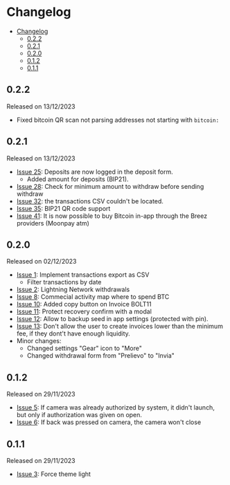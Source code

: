 # Changelog

- [Changelog](#changelog)
  - [0.2.2](#022)
  - [0.2.1](#021)
  - [0.2.0](#020)
  - [0.1.2](#012)
  - [0.1.1](#011)

## 0.2.2

Released on 13/12/2023

- Fixed bitcoin QR scan not parsing addresses not starting with `bitcoin:`

## 0.2.1

Released on 13/12/2023

- [Issue 25](https://github.com/SatoshisPay/satoshispay/issues/25): Deposits are now logged in the deposit form.
  - Added amount for deposits (BIP21).
- [Issue 28](https://github.com/SatoshisPay/satoshispay/issues/28): Check for minimum amount to withdraw before sending withdraw
- [Issue 32](https://github.com/SatoshisPay/satoshispay/issues/32): the transactions CSV couldn't be located.
- [Issue 35](https://github.com/SatoshisPay/satoshispay/issues/35): BIP21 QR code support
- [Issue 41](https://github.com/SatoshisPay/satoshispay/issues/41): It is now possible to buy Bitcoin in-app through the Breez providers (Moonpay atm)

## 0.2.0

Released on 02/12/2023

- [Issue 1](https://github.com/SatoshisPay/satoshispay/issues/1): Implement transactions export as CSV
  - Filter transactions by date
- [Issue 2](https://github.com/SatoshisPay/satoshispay/issues/2): Lightning Network withdrawals
- [Issue 8](https://github.com/SatoshisPay/satoshispay/issues/8): Commecial activity map where to spend BTC
- [Issue 10](https://github.com/SatoshisPay/satoshispay/issues/10): Added copy button on Invoice BOLT11
- [Issue 11](https://github.com/SatoshisPay/satoshispay/issues/11): Protect recovery confirm with a modal
- [Issue 12](https://github.com/SatoshisPay/satoshispay/issues/12): Allow to backup seed in app settings (protected with pin).
- [Issue 13](https://github.com/SatoshisPay/satoshispay/issues/13): Don't allow the user to create invoices lower than the minimum fee, if they dont't have enough liquidity.
- Minor changes:
  - Changed settings "Gear" icon to "More"
  - Changed withdrawal form from "Prelievo" to "Invia"

## 0.1.2

Released on 29/11/2023

- [Issue 5](https://github.com/SatoshisPay/satoshispay/issues/5): If camera was already authorized by system, it didn't launch, but only if authorization was given on open.
- [Issue 6](https://github.com/SatoshisPay/satoshispay/issues/6): If back was pressed on camera, the camera won't close

## 0.1.1

Released on 29/11/2023

- [Issue 3](https://github.com/SatoshisPay/satoshispay/issues/3): Force theme light

